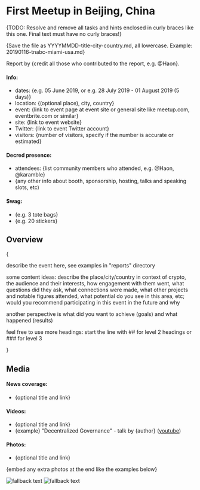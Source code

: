 # First Meetup in Beijing, China

{TODO: Resolve and remove all tasks and hints enclosed in curly braces like this one. Final text must have no curly braces!}

{Save the file as YYYYMMDD-title-city-country.md, all lowercase. Example: 20190116-tnabc-miami-usa.md}

Report by {credit all those who contributed to the report, e.g. @Haon}.

#### Info:

* dates: {e.g. 05 June 2019, or e.g. 28 July 2019 - 01 August 2019 (5 days)}
* location: {(optional place), city, country}
* event: {link to event page at event site or general site like meetup.com, eventbrite.com or similar}
* site: {link to event website}
* Twitter: {link to event Twitter account}
* visitors: {number of visitors, specify if the number is accurate or estimated}

#### Decred presence:

* attendees: {list community members who attended, e.g. @Haon, @karamble}
* {any other info about booth, sponsorship, hosting, talks and speaking slots, etc)

#### Swag:

* {e.g. 3 tote bags}
* {e.g. 20 stickers}

## Overview

{

describe the event here, see examples in "reports" directory

some content ideas: describe the place/city/country in context of crypto, the audience and their interests, how engagement with them went, what questions did they ask, what connections were made, what other projects and notable figures attended, what potential do you see in this area, etc; would you recommend participating in this event in the future and why

another perspective is what did you want to achieve (goals) and what happened (results)

feel free to use more headings: start the line with ## for level 2 headings or ### for level 3

}

## Media

#### News coverage:

* {optional title and link}

#### Videos:

* {optional title and link}
* {example} "Decentralized Governance" - talk by {author} ([youtube]({link}))

#### Photos:

* {optional title and link}

{embed any extra photos at the end like the examples below}

![fallback text](http://example.com/image.jpg "tooltip text")
![fallback text](http://example.com/image.jpg "tooltip text")
